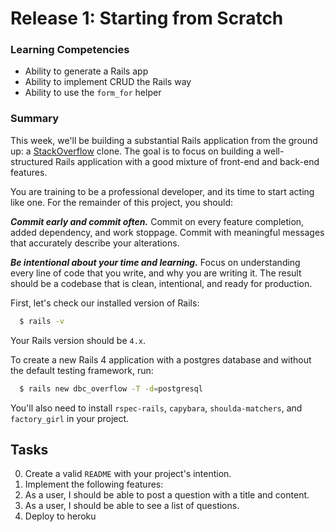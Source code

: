 # Release 1: Starting from Scratch

### Learning Competencies

- Ability to generate a Rails app
- Ability to implement CRUD the Rails way
- Ability to use the `form_for` helper

### Summary

This week, we'll be building a substantial Rails application from the ground up: a [StackOverflow](http://www.stackoverflow.com) clone.  The goal is to focus on building a well-structured Rails application with a good mixture of front-end and back-end features.

You are training to be a professional developer, and its time to start acting like one. For the remainder of this project, you should:

***Commit early and commit often.***  Commit on every feature completion, added dependency, and work stoppage. Commit with meaningful messages that accurately describe your alterations.

***Be intentional about your time and learning.*** Focus on understanding every line of code that you write, and why you are writing it. The result should be a codebase that is clean, intentional, and ready for production.
  
First, let's check our installed version of Rails:

```sh
  $ rails -v
```

Your Rails version should be `4.x`.

To create a new Rails 4 application with a postgres database and without the default testing framework, run:

```sh
  $ rails new dbc_overflow -T -d=postgresql
```

You'll also need to install `rspec-rails`, `capybara`, `shoulda-matchers`, and `factory_girl` in your project.

## Tasks

0. Create a valid `README` with your project's intention.
0. Implement the following features:
  0. As a user, I should be able to post a question with a title and content.
  0. As a user, I should be able to see a list of questions.
0. Deploy to heroku
